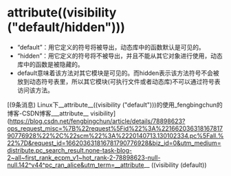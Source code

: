 # __attribute__((visibility ("default/hidden")))

- “default”：用它定义的符号将被导出，动态库中的函数默认是可见的。
- “hidden”：用它定义的符号将不被导出，并且不能从其它对象进行使用，动态库中的函数是被隐藏的。
- default意味着该方法对其它模块是可见的。而hidden表示该方法符号不会被放到动态符号表里，所以其它模块(可执行文件或者动态库)不可以通过符号表访问该方法。

[(9条消息) Linux下__attribute__((visibility ("default")))的使用_fengbingchun的博客-CSDN博客___attribute__ visibility](https://blog.csdn.net/fengbingchun/article/details/78898623?ops_request_misc=%7B%22request%5Fid%22%3A%22166203631816781790776928%22%2C%22scm%22%3A%2220140713.130102334.pc%5Fall.%22%7D&request_id=166203631816781790776928&biz_id=0&utm_medium=distribute.pc_search_result.none-task-blog-2~all~first_rank_ecpm_v1~hot_rank-2-78898623-null-null.142^v44^pc_ran_alice&utm_term=__attribute__ ((visibility (default))

